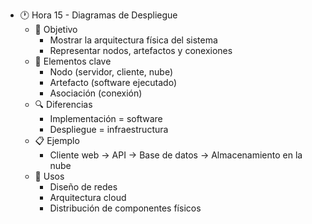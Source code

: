 - 🕐 Hora 15 - Diagramas de Despliegue
  - 🎯 Objetivo
    - Mostrar la arquitectura física del sistema
    - Representar nodos, artefactos y conexiones
  - 📌 Elementos clave
    - Nodo (servidor, cliente, nube)
    - Artefacto (software ejecutado)
    - Asociación (conexión)
  - 🔍 Diferencias
    - Implementación = software
    - Despliegue = infraestructura
  - 📋 Ejemplo
    - Cliente web → API → Base de datos → Almacenamiento en la nube
  - 🧠 Usos
    - Diseño de redes
    - Arquitectura cloud
    - Distribución de componentes físicos
